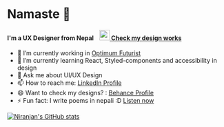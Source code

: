 # Namaste 🙏
#### I'm a UX Designer from Nepal [<img src="https://dist.neo4j.com/wp-content/uploads/20180720064210/belogo-social-posts-default.png" width="24px" height="24px" style="object-fit:contain;margin-left:10px" /> Check my design works](https://www.behance.net/niranjanadhikari)


- 🔭 I’m currently working in [Optimum Futurist](https://optimumfuturist.com/)
- 🌱 I’m currently learning React, Styled-components and accessibility in design
- 💬 Ask me about UI/UX Design
- 📫 How to reach me: [LinkedIn Profile](https://www.linkedin.com/in/niranjanadhikari2053/ )
- 😄 Want to check my designs? : [Behance Profile](https://www.behance.net/niranjanadhikari)
- ⚡ Fun fact: I write poems in nepali :D [Listen now](https://www.youtube.com/watch?v=5GsKnWzjJYg&t=4s)

[![Niranjan's GitHub stats](https://github-readme-stats.vercel.app/api?username=niranjanadhikari&hide=issues,contribs&?count_private=true&show_icons=true&theme=vue-dark)](https://github.com/anuraghazra/github-readme-stats)


